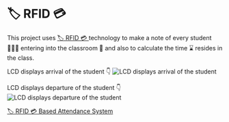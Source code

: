 # 🏷️ RFID 💳
This project uses <a href="https://github.com/hemant467/RFID"> 🏷️ RFID 💳 </a> technology to make a note of every student 🙋🏻‍♂️ entering into the classroom 🏫 and also to calculate the time ⌛ resides in the class.

LCD displays arrival of the student 👇
![LCD displays arrival of the student](https://github.com/hemant467/RFID/assets/85243370/b6dc05df-9842-4915-a050-5b0f292aa2d8)

LCD displays departure of the student 👇
![LCD displays departure of the student](https://github.com/hemant467/RFID/assets/85243370/62455fbd-bee0-4d15-900b-a206a4b4271c)

<a href="https://sites.google.com/gcet.edu.in/rfid-attendance-system-hemantk">🏷️ RFID 💳 Based Attendance System</a>
